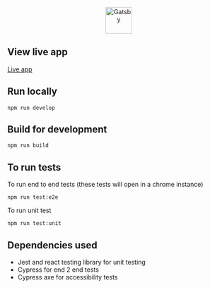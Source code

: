 <p align="center">
    <img alt="Gatsby" src="https://cdn2.bulbagarden.net/upload/4/4b/Pok%C3%A9dex_logo.png" width="60" />
</p>

## View live app

<a align="center" href="https://harry-pokedex.netlify.app">Live app</a>

## Run locally

```shell
npm run develop
```
## Build for development

```shell
npm run build
```

## To run tests

To run end to end tests (these tests will open in a chrome instance)

``` shell
npm run test:e2e
```

To run unit test

``` shell
npm run test:unit
```

## Dependencies used

 - Jest and react testing library for unit testing
 - Cypress for end 2 end tests
 - Cypress axe for accessibility tests

